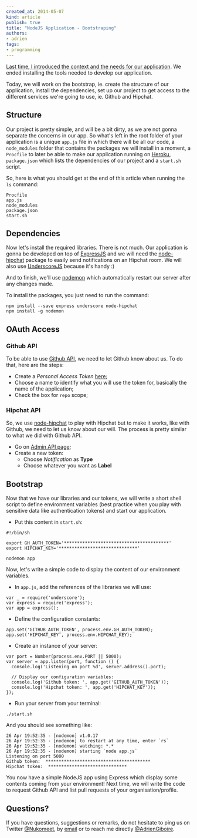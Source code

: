 ```yaml
---
created_at: 2014-05-07
kind: article
publish: true
title: "NodeJS Application - Bootstraping"
authors:
- adrien
tags:
- programming
---
```


[Last time, I introduced the context and the needs for our application][1]. We ended installing the tools needed to develop our application.

Today, we will work on the bootstrap, ie. create the structure of our application, install the dependencies, set up our project to get access to the different services we're going to use, ie. Github and Hipchat.

## Structure

Our project is pretty simple, and will be a bit dirty, as we are not gonna separate the concerns in our app. So what's left in the root folder of your application is a unique `app.js` file in which there will be all our code, a `node_modules` folder that contains the packages we will install in a moment, a `Procfile` to later be able to make our application running on [Heroku][2], `package.json` which lists the dependencies of our project and a `start.sh` script.

So, here is what you should get at the end of this article when running the `ls` command:

```
Procfile
app.js
node_modules
package.json
start.sh
```

## Dependencies

Now let's install the required libraries. There is not much. Our application is gonna be developed on top of [ExpressJS][3] and we will need the [node-hipchat][4] package to easily send notifications on an Hipchat room. We will also use [UnderscoreJS][5] because it's handy :)

And to finish, we'll use [nodemon][6] which automatically restart our server after any changes made.

To install the packages, you just need to run the command:

```
npm install --save express underscore node-hipchat
npm install -g nodemon
```

## OAuth Access

### Github API

To be able to use [Github API][7], we need to let Github know about us. To do that, here are the steps:

* Create a *Personal Access Token* [here][8];
* Choose a name to identify what you will use the token for, basically the name of the application;
* Check the box for `repo` scope;

### Hipchat API

So, we use [node-hipchat][9] to play with Hipchat but to make it works, like with Github, we need to let us know about our will. The process is pretty similar to what we did with Github API.

* Go on [Admin API page][10];
* Create a new token:
  * Choose *Notification* as **Type**
  * Choose whatever you want as **Label**

## Bootstrap

Now that we have our libraries and our tokens, we will write a short shell script to define environment variables (best practice when you play with sensitive data like authentication tokens) and start our application.

* Put this content in `start.sh`:

```
#!/bin/sh

export GH_AUTH_TOKEN='****************************************'
export HIPCHAT_KEY='******************************'

nodemon app
```

Now, let's write a simple code to display the content of our environment variables.

* In `app.js`, add the references of the libraries we will use:

```
var _ = require('underscore');
var express = require('express');
var app = express();
```

* Define the configuration constants:

```
app.set('GITHUB_AUTH_TOKEN', process.env.GH_AUTH_TOKEN);
app.set('HIPCHAT_KEY', process.env.HIPCHAT_KEY);
```

* Create an instance of your server:

```
var port = Number(process.env.PORT || 5000);
var server = app.listen(port, function () {
  console.log('Listening on port %d', server.address().port);

  // Display our configuration variables:
  console.log('Github token: ', app.get('GITHUB_AUTH_TOKEN'));
  console.log('Hipchat token: ', app.get('HIPCHAT_KEY'));
});
```

* Run your server from your terminal:

```
./start.sh
```

And you should see something like:

```
26 Apr 19:52:35 - [nodemon] v1.0.17
26 Apr 19:52:35 - [nodemon] to restart at any time, enter `rs`
26 Apr 19:52:35 - [nodemon] watching: *.*
26 Apr 19:52:35 - [nodemon] starting `node app.js`
Listening on port 5000
Github token:  ****************************************
Hipchat token:  ******************************
```

You now have a simple NodeJS app using Express which display some contents
coming from your environment! Next time, we will write the code to request Github API and list pull requests of your organisation/profile.

## Questions?

If you have questions, suggestions or remarks, do not hesitate to ping us on Twitter [@Nukomeet](https://twitter.com/nukomeet), by [email](mailto:bonjour+blog@nukomeet.com) or to reach me directly [@AdrienGiboire](https://twitter.com/adriengiboire).

  [1]: http://nukomeet.com:8080/2014/04/NodeJS_Introduction/
  [2]: heroku.com
  [3]: http://expressjs.com/
  [4]: https://github.com/nkohari/node-hipchat
  [5]: http://underscorejs.org/
  [6]: http://nodemon.io/
  [7]: https://developer.github.com/v3/
  [8]: https://github.com/settings/applications
  [9]: https://github.com/nkohari/node-hipchat
  [10]: https://nuk0meet.hipchat.com/admin/api
